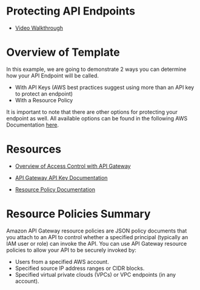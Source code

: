 # Protecting API Endpoints

-   [Video Walkthrough](https://www.loom.com/share/132460868c0e41c581be35bbda7f02c9)

# Overview of Template

In this example, we are going to demonstrate 2 ways you can determine how your API Endpoint will be called.

-   With API Keys (AWS best practices suggest using more than an API key to protect an endpoint)
-   With a Resource Policy

It is important to note that there are other options for protecting your endpoint as well. All available options can be found in the following AWS Documentation [here](https://docs.aws.amazon.com/apigateway/latest/developerguide/apigateway-control-access-to-api.html).

# Resources

-   [Overview of Access Control with API Gateway](https://docs.aws.amazon.com/apigateway/latest/developerguide/apigateway-control-access-to-api.html)

-   [API Gateway API Key Documentation](https://docs.aws.amazon.com/apigateway/latest/developerguide/api-gateway-api-usage-plans.html)
-   [Resource Policy Documentation](https://docs.aws.amazon.com/apigateway/latest/developerguide/apigateway-resource-policies.html)

# Resource Policies Summary

Amazon API Gateway resource policies are JSON policy documents that you attach to an API to control whether a specified principal (typically an IAM user or role) can invoke the API. You can use API Gateway resource policies to allow your API to be securely invoked by:

-   Users from a specified AWS account.
-   Specified source IP address ranges or CIDR blocks.
-   Specified virtual private clouds (VPCs) or VPC endpoints (in any account).
